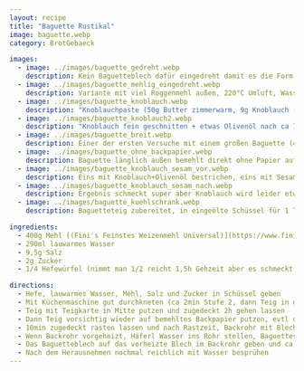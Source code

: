 ```yaml
---
layout: recipe
title: "Baguette Rustikal"
image: baguette.webp
category: BrotGebaeck

images:
  - image: ../images/baguette_gedreht.webp
    description: Kein Baguetteblech dafür eingedreht damit es die Form behält (270ml Wasser, 220°C 19min)
  - image: ../images/baguette_mehlig_eingedreht.webp
    description: Variante mit viel Roggenmehl außen, 220°C Umluft, Wasser auf Blech darunter, nicht angesprüht. Kruste war perfekt, alles beibehalten außer evtl ansprühen weil es recht staubig war
  - image: ../images/baguette_knoblauch.webp
    description: "Knoblauchpaste (50g Butter zimmerwarm, 9g Knoblauch (3 Zehen), 1g Kräutersalz, 5g Petersilie): zuerst Knoblauch in Zerkleinerer zerkleinern, dann Rest dazu und zerkleinern). Im Kühlschrank lagern und 30min vorm Einstreichen rausnehmen. Baguette 4min vor dem Ende rausnehmen, einschneiden, einstreichen, auf Backpapier legen und die restliche Zeit fertig backen"
  - image: ../images/baguette_knoblauch2.webp
    description: "Knoblauch fein geschnitten + etwas Olivenöl nach ca 10min Backzeit draufgestrichen. Sehr gut aber noch zu dunkel. Evtl erst 4-5min vor Schluss draufgeben"
  - image: ../images/baguette_breit.webp
    description: Einer der ersten Versuche mit einem großen Baguette (400g Mehl) war flach und ähnlich wie Weißbrot aber gut
  - image: ../images/baguette_ohne_backpapier.webp
    description: Baguette länglich außen bemehlt direkt ohne Papier auf Blech. Wird gut, hängt aber leider am Blech und zerreißt beim Lösen. Daher wenn dann zusätzlich Blech vorher bemehlen (?)
  - image: ../images/baguette_knoblauch_sesam_vor.webp
    description: Eins mit Knoblauch+Olivenöl bestrichen, eins mit Sesam belegt
  - image: ../images/baguette_knoblauch_sesam_nach.webp
    description: Ergebnis schmeckt super aber Knoblauch wird leider etwas dunkel. Evtl erst nach 10min draufstreichen?
  - image: ../images/baguette_kuehlschrank.webp
    description: Baguetteteig zubereitet, in eingeölte Schüssel für 1 Tag. Dann auf Backpapier kippen, außen etwas einölen und backen. War sehr gut, nur selbst wie es fertig war zu ölig. Schmeckt super wenn man Olivenöl+Knoblauch aufs fertige Brot streicht

ingredients:
  - 400g Mehl [(Fini's Feinstes Weizenmehl Universal)](https://www.finis-feinstes.at/de/sortiment/mehle/index.aspx?detail=66&hl=Fini%E2%80%99s%20Feinstes%20Weizenmehl%20universal)
  - 290ml lauwarmes Wasser
  - 9,5g Salz
  - 2g Zucker
  - 1/4 Hefewürfel (nimmt man 1/2 reicht 1,5h Gehzeit aber es schmeckt etwas nach Hefe)

directions:
  - Hefe, lauwarmes Wasser, Mehl, Salz und Zucker in Schüssel geben
  - Mit Küchenmaschine gut durchkneten (ca 2min Stufe 2, dann Teig in die Mitte putzen, danach 5min Stufe 3)
  - Teig mit Teigkarte in Mitte putzen und zugedeckt 2h gehen lassen
  - Dann Teig vorsichtig wieder auf bemehltes Backpapier putzen, evtl darauf etwas Mehl verteilen, in 2 Stücke zerteilen und beide Baguettes langsam länglich ausziehen und spiralförmig drehen (dadurch behalten sie die Form) oder das bemehlte Backpapier auf ein Baguetteblech legen, 3 Baguettes formen und mit Wasser besprühen
  - 10min zugedeckt rasten lassen und nach Rastzeit, Backrohr mit Blech auf mittlerer Schiene vorheizen
  - Wenn Backrohr vorgeheizt, Häferl Wasser ins Rohr stellen, Baguettes mit Wasser besprühen und mit Messer einschneiden (evtl anderes Ende festhalten weil Teig sich beim Schneiden zu einer Seite zieht)
  - Das Baguetteblech auf das vorheizte Blech im Backrohr geben und ca 18-19min bei 250°C Ober-/Unterhitze backen (evtl zweitunterste schiene probieren weil boden bei mittlerer schiene sehr hell bleibt, evtl nach 10min kurz Tür öffnen um Dampf rauszulassen)
  - Nach dem Herausnehmen nochmal reichlich mit Wasser besprühen
---
```

